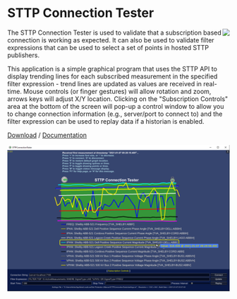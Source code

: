 # STTP Connection Tester

<img align="right" src="https://raw.githubusercontent.com/sttp/cppapi/master/src/sttp.png">

The STTP Connection Tester is used to validate that a subscription based connection is working as expected. It can also be used to validate filter expressions that can be used to select a set of points in hosted STTP publishers.

This application is a simple graphical program that uses the STTP API to display trending lines for each subscribed measurement in the specified filter expression - trend lines are updated as values are received in real-time. Mouse controls (or finger gestures) will allow rotation and zoom, arrows keys will adjust X/Y location. Clicking on the "Subscription Controls" area at the bottom of the screen will pop-up a control window to allow you to change connection information (e.g., server/port to connect to) and the filter expression can be used to replay data if a historian is enabled.

[Download](https://github.com/sttp/connection-tester/releases)
 / [Documentation](Docs)

![Screen Shot](docs/ScreenShot.png)
